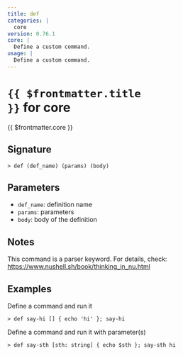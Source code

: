 ```yaml
---
title: def
categories: |
  core
version: 0.76.1
core: |
  Define a custom command.
usage: |
  Define a custom command.
---
```


# <code>{{ $frontmatter.title }}</code> for core

<div class='command-title'>{{ $frontmatter.core }}</div>

## Signature

```> def (def_name) (params) (body)```

## Parameters

 -  `def_name`: definition name
 -  `params`: parameters
 -  `body`: body of the definition

## Notes
This command is a parser keyword. For details, check:
  https://www.nushell.sh/book/thinking_in_nu.html
## Examples

Define a command and run it
```shell
> def say-hi [] { echo 'hi' }; say-hi
```

Define a command and run it with parameter(s)
```shell
> def say-sth [sth: string] { echo $sth }; say-sth hi
```
